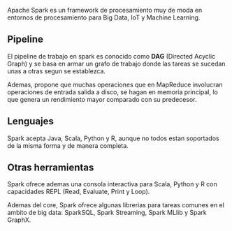 <!--
.. title: Introducción a Spark
.. slug: introduccion-a-spark
.. date: 2018-09-08 15:15:18 UTC-03:00
.. tags: spark, distributed systems, programming, big data
.. category: distributed systems
.. link: 
.. description: Algunos conceptos sobre Apache Spark
.. type: text
-->

Apache Spark es un framework de procesamiento muy de moda en entornos de procesamiento para Big Data, IoT y Machine Learning.

## Pipeline

El pipeline de trabajo en spark es conocido como **DAG** (Directed Acyclic Graph) y se basa en armar un grafo de trabajo donde las tareas se sucedan unas a otras segun se establezca.

Ademas, propone que muchas operaciones que en MapReduce involucran operaciones de entrada salida a disco, se hagan en memoria principal, lo que genera un rendimiento mayor comparado con su predecesor.

## Lenguajes

Spark acepta Java, Scala, Python y R, aunque no todos estan soportados de la misma forma y de manera completa.

## Otras herramientas

Spark ofrece ademas una consola interactiva para Scala, Python y R con capacidades REPL (Read, Evaluate, Print y Loop).

Ademas del core, Spark ofrece algunas librerias para tareas comunes en el ambito de big data: SparkSQL, Spark Streaming, Spark MLlib y Spark GraphX.